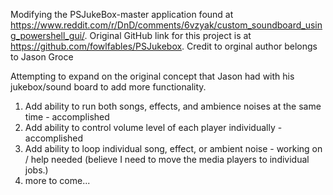 Modifying the PSJukeBox-master application found at https://www.reddit.com/r/DnD/comments/6vzyak/custom_soundboard_using_powershell_gui/. 
Original GitHub link for this project is at https://github.com/fowlfables/PSJukebox.
Credit to orginal author belongs to Jason Groce

Attempting to expand on the original concept that Jason had with his jukebox/sound board to add more functionality.

1. Add ability to run both songs, effects, and ambience noises at the same time - accomplished
2. Add ability to control volume level of each player individually - accomplished
3. Add ability to loop individual song, effect, or ambient noise - working on / help needed (believe I need to move the media players to 
  individual jobs.)
4. more to come...
 
